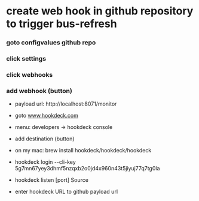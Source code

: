 # create web hook in github repository to trigger bus-refresh

### goto configvalues github repo
### click settings
### click webhooks
### add webhook (button)
- payload url: http://localhost:8071/monitor
- goto www.hookdeck.com
- menu: developers -> hookdeck console
- add destination (button)
- on my mac: brew install hookdeck/hookdeck/hookdeck
- hookdeck login --cli-key 5g7mn67yey3dhmf5nzqxb2o0jd4x960n43t5jiyuj77q7tg0la
- hookdeck listen [port] Source

- enter hookdeck URL to github payload url